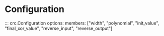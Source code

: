 # Configuration

::: crc.Configuration
    options:
        members: ["width", "polynomial", "init_value", "final_xor_value", "reverse_input", "reverse_output"]

